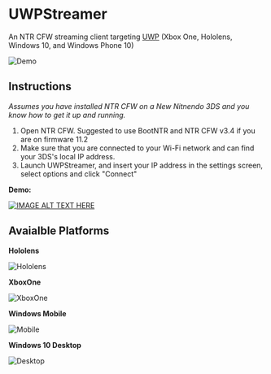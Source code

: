 # UWPStreamer #
An NTR CFW streaming client targeting [UWP](https://msdn.microsoft.com/en-us/windows/uwp/get-started/universal-application-platform-guide) (Xbox One, Hololens, Windows 10, and Windows Phone 10)

![Demo](http://i.imgur.com/GTRoCJv.png)


## Instructions ##
*Assumes you have installed NTR CFW on a New Nitnendo 3DS and you know how to get it up and running.*
 
1. Open NTR CFW.  Suggested to use BootNTR and NTR CFW v3.4 if you are on firmware 11.2
2. Make sure that you are connected to your Wi-Fi network and can find your 3DS's local IP
address. 
3. Launch UWPStreamer, and insert your IP address in the settings screen, select options and click "Connect"

**Demo:**

[![IMAGE ALT TEXT HERE](https://img.youtube.com/vi/HVuQsCvUj_o/2.jpg)](https://www.youtube.com/watch?v=HVuQsCvUj_o)

## Avaialble Platforms ##

**Hololens**

![Hololens](https://raw.githubusercontent.com/toolboc/UWPStreamer/master/UWPStreamer/Assets/Screenshots/Hololens/1.png)

**XboxOne**

![XboxOne](https://raw.githubusercontent.com/toolboc/UWPStreamer/master/UWPStreamer/Assets/Screenshots/XboxOne/1.png)

**Windows Mobile**

![Mobile](https://raw.githubusercontent.com/toolboc/UWPStreamer/master/UWPStreamer/Assets/Screenshots/Mobile/1.png)

**Windows 10 Desktop**

![Desktop](https://raw.githubusercontent.com/toolboc/UWPStreamer/master/UWPStreamer/Assets/Screenshots/Desktop/1.png)